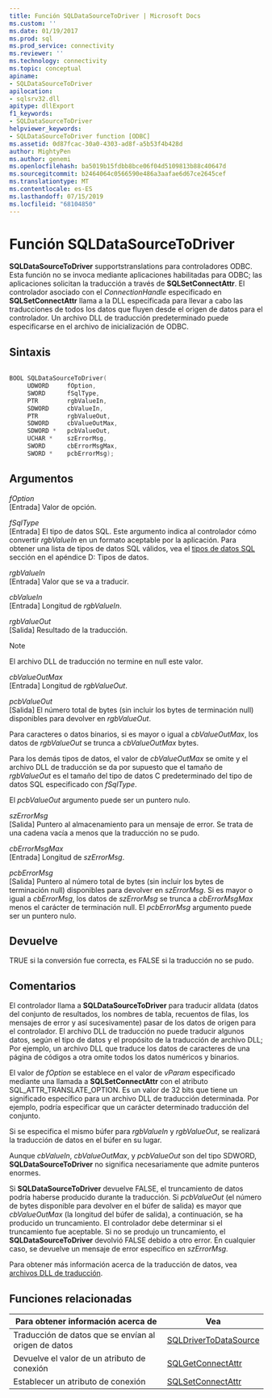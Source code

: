 ```yaml
---
title: Función SQLDataSourceToDriver | Microsoft Docs
ms.custom: ''
ms.date: 01/19/2017
ms.prod: sql
ms.prod_service: connectivity
ms.reviewer: ''
ms.technology: connectivity
ms.topic: conceptual
apiname:
- SQLDataSourceToDriver
apilocation:
- sqlsrv32.dll
apitype: dllExport
f1_keywords:
- SQLDataSourceToDriver
helpviewer_keywords:
- SQLDataSourceToDriver function [ODBC]
ms.assetid: 0d87fcac-30a0-4303-ad8f-a5b53f4b428d
author: MightyPen
ms.author: genemi
ms.openlocfilehash: ba5019b15fdbb8bce06f04d5109813b88c40647d
ms.sourcegitcommit: b2464064c0566590e486a3aafae6d67ce2645cef
ms.translationtype: MT
ms.contentlocale: es-ES
ms.lasthandoff: 07/15/2019
ms.locfileid: "68104850"
---
```

# <a name="sqldatasourcetodriver-function"></a>Función SQLDataSourceToDriver
**SQLDataSourceToDriver** supportstranslations para controladores ODBC. Esta función no se invoca mediante aplicaciones habilitadas para ODBC; las aplicaciones solicitan la traducción a través de **SQLSetConnectAttr**. El controlador asociado con el *ConnectionHandle* especificado en **SQLSetConnectAttr** llama a la DLL especificada para llevar a cabo las traducciones de todos los datos que fluyen desde el origen de datos para el controlador. Un archivo DLL de traducción predeterminado puede especificarse en el archivo de inicialización de ODBC.  
  
## <a name="syntax"></a>Sintaxis  
  
```cpp  
  
BOOL SQLDataSourceToDriver(  
     UDWORD     fOption,  
     SWORD      fSqlType,  
     PTR        rgbValueIn,  
     SDWORD     cbValueIn,  
     PTR        rgbValueOut,  
     SDWORD     cbValueOutMax,  
     SDWORD *   pcbValueOut,  
     UCHAR *    szErrorMsg,  
     SWORD      cbErrorMsgMax,  
     SWORD *    pcbErrorMsg);  
```  
  
## <a name="arguments"></a>Argumentos  
 *fOption*  
 [Entrada] Valor de opción.  
  
 *fSqlType*  
 [Entrada] El tipo de datos SQL. Este argumento indica al controlador cómo convertir *rgbValueIn* en un formato aceptable por la aplicación. Para obtener una lista de tipos de datos SQL válidos, vea el [tipos de datos SQL](../../../odbc/reference/appendixes/sql-data-types.md) sección en el apéndice D: Tipos de datos.  
  
 *rgbValueIn*  
 [Entrada] Valor que se va a traducir.  
  
 *cbValueIn*  
 [Entrada] Longitud de *rgbValueIn*.  
  
 *rgbValueOut*  
 [Salida] Resultado de la traducción.  
  
> [!NOTE]  
>  El archivo DLL de traducción no termine en null este valor.  
  
 *cbValueOutMax*  
 [Entrada] Longitud de *rgbValueOut*.  
  
 *pcbValueOut*  
 [Salida] El número total de bytes (sin incluir los bytes de terminación null) disponibles para devolver en *rgbValueOut*.  
  
 Para caracteres o datos binarios, si es mayor o igual a *cbValueOutMax*, los datos de *rgbValueOut* se trunca a *cbValueOutMax* bytes.  
  
 Para los demás tipos de datos, el valor de *cbValueOutMax* se omite y el archivo DLL de traducción se da por supuesto que el tamaño de *rgbValueOut* es el tamaño del tipo de datos C predeterminado del tipo de datos SQL especificado con *fSqlType*.  
  
 El *pcbValueOut* argumento puede ser un puntero nulo.  
  
 *szErrorMsg*  
 [Salida] Puntero al almacenamiento para un mensaje de error. Se trata de una cadena vacía a menos que la traducción no se pudo.  
  
 *cbErrorMsgMax*  
 [Entrada] Longitud de *szErrorMsg*.  
  
 *pcbErrorMsg*  
 [Salida] Puntero al número total de bytes (sin incluir los bytes de terminación null) disponibles para devolver en *szErrorMsg*. Si es mayor o igual a *cbErrorMsg*, los datos de *szErrorMsg* se trunca a *cbErrorMsgMax* menos el carácter de terminación null. El *pcbErrorMsg* argumento puede ser un puntero nulo.  
  
## <a name="returns"></a>Devuelve  
 TRUE si la conversión fue correcta, es FALSE si la traducción no se pudo.  
  
## <a name="comments"></a>Comentarios  
 El controlador llama a **SQLDataSourceToDriver** para traducir alldata (datos del conjunto de resultados, los nombres de tabla, recuentos de filas, los mensajes de error y así sucesivamente) pasar de los datos de origen para el controlador. El archivo DLL de traducción no puede traducir algunos datos, según el tipo de datos y el propósito de la traducción de archivo DLL; Por ejemplo, un archivo DLL que traduce los datos de caracteres de una página de códigos a otra omite todos los datos numéricos y binarios.  
  
 El valor de *fOption* se establece en el valor de *vParam* especificado mediante una llamada a **SQLSetConnectAttr** con el atributo SQL_ATTR_TRANSLATE_OPTION. Es un valor de 32 bits que tiene un significado específico para un archivo DLL de traducción determinada. Por ejemplo, podría especificar que un carácter determinado traducción del conjunto.  
  
 Si se especifica el mismo búfer para *rgbValueIn* y *rgbValueOut*, se realizará la traducción de datos en el búfer en su lugar.  
  
 Aunque *cbValueIn*, *cbValueOutMax*, y *pcbValueOut* son del tipo SDWORD, **SQLDataSourceToDriver** no significa necesariamente que admite punteros enormes.  
  
 Si **SQLDataSourceToDriver** devuelve FALSE, el truncamiento de datos podría haberse producido durante la traducción. Si *pcbValueOut* (el número de bytes disponible para devolver en el búfer de salida) es mayor que *cbValueOutMax* (la longitud del búfer de salida), a continuación, se ha producido un truncamiento. El controlador debe determinar si el truncamiento fue aceptable. Si no se produjo un truncamiento, el **SQLDataSourceToDriver** devolvió FALSE debido a otro error. En cualquier caso, se devuelve un mensaje de error específico en *szErrorMsg*.  
  
 Para obtener más información acerca de la traducción de datos, vea [archivos DLL de traducción](../../../odbc/reference/develop-app/translation-dlls.md).  
  
## <a name="related-functions"></a>Funciones relacionadas  
  
|Para obtener información acerca de|Vea|  
|---------------------------|---------|  
|Traducción de datos que se envían al origen de datos|[SQLDriverToDataSource](../../../odbc/reference/syntax/sqldrivertodatasource-function.md)|  
|Devuelve el valor de un atributo de conexión|[SQLGetConnectAttr](../../../odbc/reference/syntax/sqlgetconnectattr-function.md)|  
|Establecer un atributo de conexión|[SQLSetConnectAttr](../../../odbc/reference/syntax/sqlsetconnectattr-function.md)|
